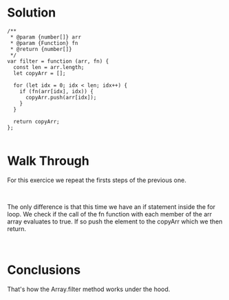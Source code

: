 # Solution 

```
/**
 * @param {number[]} arr
 * @param {Function} fn
 * @return {number[]}
 */
var filter = function (arr, fn) {
  const len = arr.length;
  let copyArr = [];

  for (let idx = 0; idx < len; idx++) {
    if (fn(arr[idx], idx)) {
      copyArr.push(arr[idx]);
    }
  }

  return copyArr;
};


```

# Walk Through

For this exercice we repeat the firsts steps of the previous one.

<br>

The only difference is that this time we have an if statement inside the for loop. We check if the call of the fn function with each member of the arr array evaluates to true. If so push the element to the copyArr which we then return.

<br>

# Conclusions

That's how the Array.filter method works under the hood.
